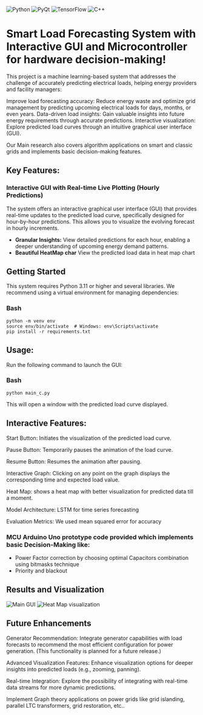 ![Python](https://img.shields.io/badge/python-3.11-yellowgreen?style=flat&logo=python)
![PyQt](https://img.shields.io/badge/PyQt-6-orange?style=flat&logo=pyqt)
![TensorFlow](https://img.shields.io/badge/TensorFlow-2.16.1-purple?style=flat&logo=tensorflow)
![C++](https://img.shields.io/badge/C%2B%2B-latest-blue?style=flat&logo=cpp)

# Smart Load Forecasting System with Interactive GUI and Microcontroller for hardware decision-making!

This project is a machine learning-based system that addresses the challenge of accurately predicting electrical loads, helping energy providers and facility managers:

Improve load forecasting accuracy: Reduce energy waste and optimize grid management by predicting upcoming electrical loads for days, months, or even years.
Data-driven load insights: Gain valuable insights into future energy requirements through accurate predictions.
Interactive visualization: Explore predicted load curves through an intuitive graphical user interface (GUI).

Our Main research also covers algorithm applications on smart and classic grids and implements basic decision-making features.
## Key Features:

### Interactive GUI with Real-time Live Plotting (Hourly Predictions)

The system offers an interactive graphical user interface (GUI) that provides real-time updates to the predicted load curve, specifically designed for hour-by-hour predictions. This allows you to visualize the evolving forecast in hourly increments.

- **Granular Insights:** View detailed predictions for each hour, enabling a deeper understanding of upcoming energy demand patterns.
- **Beautiful HeatMap char** View the predicted load data in heat map chart
## Getting Started

This system requires Python 3.11 or higher and several libraries. We recommend using a virtual environment for managing dependencies:

### Bash
```
python -m venv env
source env/bin/activate  # Windows: env\Scripts\activate
pip install -r requirements.txt
```

## Usage:

Run the following command to launch the GUI:

### Bash
```
python main_c.py
```

This will open a window with the predicted load curve displayed.

## Interactive Features:

Start Button: Initiates the visualization of the predicted load curve.

Pause Button: Temporarily pauses the animation of the load curve.

Resume Button: Resumes the animation after pausing.

Interactive Graph: Clicking on any point on the graph displays the corresponding time and expected load value.

Heat Map: shows a heat map with better visualization for predicted data till a moment.

Model Architecture: LSTM for time series forecasting

Evaluation Metrics: We used mean squared error for accuracy

### MCU Arduino Uno prototype code provided which implements basic Decision-Making like:
  - Power Factor correction by choosing optimal Capacitors combination using bitmasks technique
  - Priority and blackout
    
## Results and Visualization

![Main GUI](https://github.com/Mahmoud-Alazhary/GridGuard-Masters/blob/main/Main%20GUI%20feature.png)
![Heat Map visualization](https://github.com/Mahmoud-Alazhary/GridGuard-Masters/blob/main/Main%20heat%20map%20feature.png)

## Future Enhancements

Generator Recommendation: Integrate generator capabilities with load forecasts to recommend the most efficient configuration for power generation. (This functionality is planned for a future release.)

Advanced Visualization Features: Enhance visualization options for deeper insights into predicted loads (e.g., zooming, panning).

Real-time Integration: Explore the possibility of integrating with real-time data streams for more dynamic predictions.

Implement Graph theory applications on power grids like grid islanding, parallel LTC transformers, grid restoration, etc..
